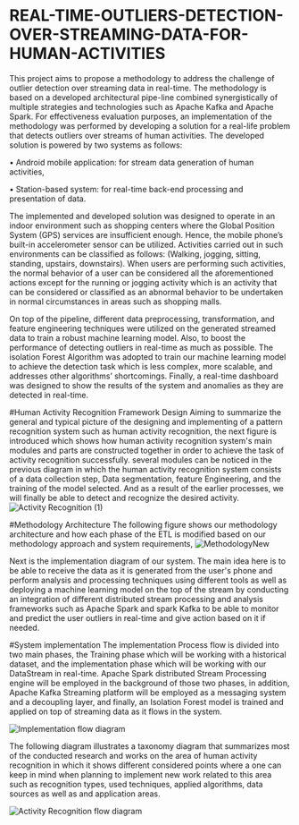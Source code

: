 # REAL-TIME-OUTLIERS-DETECTION-OVER-STREAMING-DATA-FOR-HUMAN-ACTIVITIES
This project aims to propose a methodology to address the challenge of outlier detection over streaming data in real-time. The methodology is based on a developed architectural pipe-line combined synergistically of multiple strategies and technologies such as Apache Kafka and Apache Spark. For effectiveness evaluation purposes, an implementation of the methodology was performed by developing a solution for a real-life problem that detects outliers over streams of human activities.
The developed solution is powered by two systems as follows:

• Android mobile application: for stream data generation of human activities,

• Station-based system: for real-time back-end processing and presentation of data.

The implemented and developed solution was designed to operate in an indoor environment such as shopping centers where the Global Position System (GPS) services are insufficient enough. Hence, the mobile phone’s built-in accelerometer sensor can be utilized. Activities carried out in such environments can be classified as follows: (Walking, jogging, sitting, standing, upstairs, downstairs). When users are performing such activities, the normal behavior of a user can be considered all the aforementioned actions except for the running or jogging activity which is an activity that can be considered or classified as an abnormal behavior to be undertaken in normal circumstances in areas such as shopping malls.


On top of the pipeline, different data preprocessing, transformation, and feature engineering techniques were utilized on the generated streamed data to train a robust machine learning model. Also, to boost the performance of detecting outliers in real-time as much as possible. The isolation Forest Algorithm was adopted to train our machine learning model to achieve the detection task which is less complex, more scalable, and addresses other algorithms’ shortcomings. Finally, a real-time dashboard was designed to show the results of the system and anomalies as they are detected in real-time.

#Human Activity Recognition Framework Design
Aiming to summarize the general and typical picture of the designing and implementing of a pattern recognition system such as human activity recognition, the next figure is introduced which shows how human activity recognition system's main modules and parts are constructed together in order to achieve the task of activity recognition successfully. several modules can be noticed in the previous diagram in which the human activity recognition system consists of a data collection step, Data segmentation, feature Engineering, and the training of the model selected. And as a result of the earlier processes, we will finally be able to detect and recognize the desired activity.
![Activity Recognition (1)](https://github.com/MohamadSabha/REAL-TIME-OUTLIERS-DETECTION-OVER-STREAMING-DATA-FOR-HUMAN-ACTIVITIES/assets/40656744/e9f1c7b0-4511-485d-b9ec-347d5e26f06c)


#Methodology Architecture
The following figure shows our methodology architecture and how each phase of the ETL is modified based on our methodology approach and system requirements,
![MethodologyNew](https://github.com/MohamadSabha/REAL-TIME-OUTLIERS-DETECTION-OVER-STREAMING-DATA-FOR-HUMAN-ACTIVITIES/assets/40656744/d5d5c9b7-a62a-4632-9293-a1cfde5b2e97)


Next is the implementation diagram of our system. The main idea here is to be able to receive the data as it is generated from the user's phone and perform analysis and processing techniques using different tools as well as deploying a machine learning model on the top of the stream by conducting an integration of different distributed stream processing and analysis frameworks such as Apache Spark and spark Kafka to be able to monitor and predict the user outliers in real-time and give action based on it if needed.

#System implementation
The implementation Process flow is divided into two main phases, the Training phase which will be working with a historical dataset, and the implementation phase which will be working with our DataStream in real-time. Apache Spark distributed Stream Processing engine will be employed in the background of those two phases, in addition, Apache Kafka Streaming platform will be employed as a messaging system and a decoupling layer, and finally, an Isolation Forest model is trained and applied on top of streaming data as it flows in the system.

![Implementation flow diagram](https://github.com/MohamadSabha/REAL-TIME-OUTLIERS-DETECTION-OVER-STREAMING-DATA-FOR-HUMAN-ACTIVITIES/assets/40656744/3c677699-2fc1-44f1-a527-1f5fb81da527)


The following diagram illustrates a taxonomy diagram that summarizes most of the conducted research and works on the area of human activity recognition in which it shows different considered points where a one can keep in mind when planning to implement new work related to this area such as recognition types, used techniques, applied algorithms, data sources as well as and application areas.

![Activity Recognition flow diagram](https://github.com/MohamadSabha/REAL-TIME-OUTLIERS-DETECTION-OVER-STREAMING-DATA-FOR-HUMAN-ACTIVITIES/assets/40656744/cc9d06a6-9954-4924-bf47-a82ecdb7d5b1)



